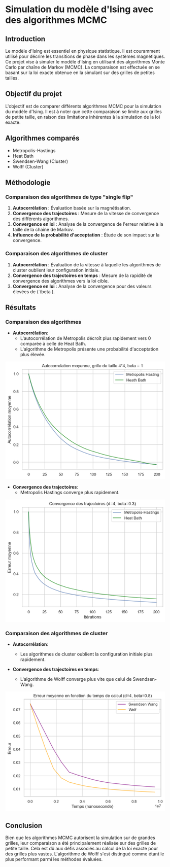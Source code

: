 # Simulation du modèle d'Ising avec des algorithmes MCMC

## Introduction

Le modèle d'Ising est essentiel en physique statistique. Il est couramment utilisé pour décrire les transitions de phase dans les systèmes magnétiques. Ce projet vise à simuler le modèle d'Ising en utilisant des algorithmes Monte Carlo par chaîne de Markov (MCMC). La comparaison est effectuée en se basant sur la loi exacte obtenue en la simulant sur des grilles de petites tailles.

## Objectif du projet

L'objectif est de comparer différents algorithmes MCMC pour la simulation du modèle d'Ising. Il est à noter que cette comparaison se limite aux grilles de petite taille, en raison des limitations inhérentes à la simulation de la loi exacte.

## Algorithmes comparés

- Metropolis-Hastings
- Heat Bath
- Swendsen-Wang (Cluster)
- Wolff (Cluster)

## Méthodologie

### Comparaison des algorithmes de type "single flip"

1. **Autocorrélation** : Évaluation basée sur la magnétisation.
2. **Convergence des trajectoires** : Mesure de la vitesse de convergence des différents algorithmes.
3. **Convergence en loi** : Analyse de la convergence de l'erreur relative à la taille de la chaîne de Markov.
4. **Influence de la probabilité d'acceptation** : Étude de son impact sur la convergence.

### Comparaison des algorithmes de cluster

1. **Autocorrélation** : Évaluation de la vitesse à laquelle les algorithmes de cluster oublient leur configuration initiale.
2. **Convergence des trajectoires en temps** : Mesure de la rapidité de convergence des algorithmes vers la loi cible.
3. **Convergence en loi** : Analyse de la convergence pour des valeurs élevées de \( \beta \).

## Résultats

### Comparaison des algorithmes

- **Autocorrélation**:
  - L'autocorrélation de Metropolis décroît plus rapidement vers 0 comparée à celle de Heat Bath.
  - L'algorithme de Metropolis présente une probabilité d'acceptation plus élevée.

![Autocorrélation](https://raw.githubusercontent.com/Nindo16/IsingModelSimulations/main/autocorr_s_b_1.png)

- **Convergence des trajectoires**:
  - Metropolis Hastings converge plus rapidement.

![Convergence des trajectoires](https://raw.githubusercontent.com/Nindo16/IsingModelSimulations/main/convergence_trajectoire_s_b_2.png)

### Comparaison des algorithmes de cluster

- **Autocorrélation**:
  - Les algorithmes de cluster oublient la configuration initiale plus rapidement.

- **Convergence des trajectoires en temps**:
  - L'algorithme de Wolff converge plus vite que celui de Swendsen-Wang.

![Convergence des trajectoires en temps de cluster](https://raw.githubusercontent.com/Nindo16/IsingModelSimulations/main/wf_sw_b_0_8_temps.png)

## Conclusion

Bien que les algorithmes MCMC autorisent la simulation sur de grandes grilles, leur comparaison a été principalement réalisée sur des grilles de petite taille. Cela est dû aux défis associés au calcul de la loi exacte pour des grilles plus vastes. L'algorithme de Wolff s'est distingué comme étant le plus performant parmi les méthodes évaluées.
